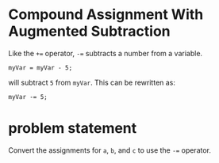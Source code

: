 # Compound Assignment With Augmented Subtraction
Like the ```+=``` operator, ```-=``` subtracts a number from a variable.
```
myVar = myVar - 5;
```
will subtract ```5``` from ```myVar```. This can be rewritten as:
```
myVar -= 5;
```
# problem statement
Convert the assignments for ```a```, ```b```, and ```c``` to use the ```-=``` operator.
